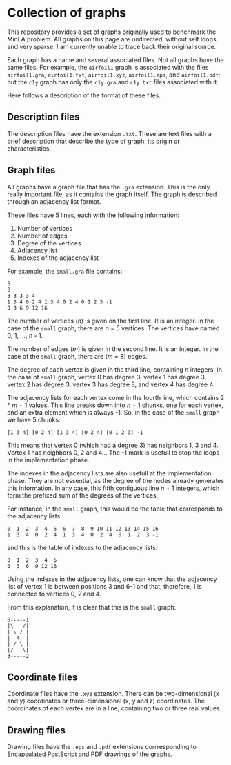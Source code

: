 # Collection of graphs

This repository provides a set of graphs originally used to benchmark the MinLA
problem. All graphs on this page are undirected, without self loops, and very
sparse. I am currently unable to trace back their original source.

Each graph has a name and several associated files. Not all graphs have the same
files. For example, the `airfoil1` graph is associated with the files
`airfoil1.gra`, `airfoil1.txt`, `airfoil1.xyz`, `airfoil1.eps`, and
`airfoil1.pdf`; but the `c1y` graph has only the `c1y.gra` and `c1y.txt` files
associated with it.

Here follows a description of the format of these files.


## Description files

The description files have the extension `.txt`. These are text files with a
brief description that describe the type of graph, its origin or
characteristics.


## Graph files

All graphs have a graph file that has the `.gra` extension. This is the only
really important file, as it contains the graph itself. The graph is
described through an adjacency list format.

These files have 5 lines, each with the following information:

1. Number of vertices
2. Number of edges
3. Degree of the vertices
4. Adjacency list
5. Indexes of the adjacency list

For example, the `small.gra` file contains:

```text
5
8
3 3 3 3 4
1 3 4 0 2 4 1 3 4 0 2 4 0 1 2 3 -1
0 3 6 9 12 16
```


The number of vertices (*n*) is given on the first line. It is an integer. In
the case of the `small` graph, there are *n* = 5 vertices. The vertices have
named 0, 1, ..., *n* - 1.

The number of edges (*m*) is given in the second line. It is an integer. In the
case of the `small` graph, there are (*m* = 8) edges.

The degree of each vertex is given in the third line, containing *n* integers.
In the case of `small` graph, vertex 0 has degree 3, vertex 1 has degree 3, vertex
2 has degree 3, vertex 3 has degree 3, and vertex 4 has degree 4.

The adjacency lists for each vertex come in the fourth line,  which contains 2 *
*m* + 1 values. This line breaks down into *n* + 1 chunks, one for each vertex,
and an extra element which is always -1. So, in
the case of the `small` graph we have 5 chunks:

```text
[1 3 4] [0 2 4] [1 3 4] [0 2 4] [0 1 2 3] -1
```

This means that vertex 0 (which had a degree 3) has neighbors  1, 3 and 4.
Vertex 1 has neighbors 0, 2 and 4... The -1 mark is usefull to stop the loops in
the implementation phase.

The indexes in the adjacency lists are also  usefull at the implementation
phase. They are not essential, as the degree of the nodes already generates this
information. In any case, this fifth contiguous line *n* + 1 integers, which
form the prefixed sum of the degrees of the vertices.

For instance, in the `small` graph, this would be the table that corresponds to
the adjacency lists:

```
0  1  2  3  4  5  6  7  8  9 10 11 12 13 14 15 16
1  3  4  0  2  4  1  3  4  0  2  4  0  1  2  3 -1
```

and this is the table of indexes to the adjacency lists:

```text
0  1  2  3  4  5
0  3  6  9 12 16
```

Using the indexes in the adjacency lists, one can
know that the adjacency list of vertex 1 is between positions 3 and 6-1 and
that, therefore, 1 is connected to vertices 0, 2 and 4.

From this explanation, it is clear that this is the `small` graph:

```
0-----1
|\   /|
| \ / |
|  4  |
| / \ |
|/   \|
3-----2
```


## Coordinate files

Coordinate files have the `.xyz` extension. There can be two-dimensional (x and
y) coordinates or three-dimensional (x, y and z) coordinates. The coordinates of
each vertex are in a line, containing two or three real values.


## Drawing files

Drawing files have the `.eps` and `.pdf` extensions corrresponding to
Encapsulated PostScript and PDF drawings of the graphs.
